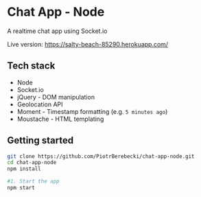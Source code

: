 # Chat App - Node

A realtime chat app using Socket.io

Live version: https://salty-beach-85290.herokuapp.com/

## Tech stack
* Node
* Socket.io
* jQuery - DOM manipulation
* Geolocation API
* Moment - Timestamp formatting (e.g. `5 minutes ago`)
* Moustache - HTML templating

## Getting started

```sh
git clone https://github.com/PiotrBerebecki/chat-app-node.git
cd chat-app-node
npm install

#1. Start the app
npm start
```
